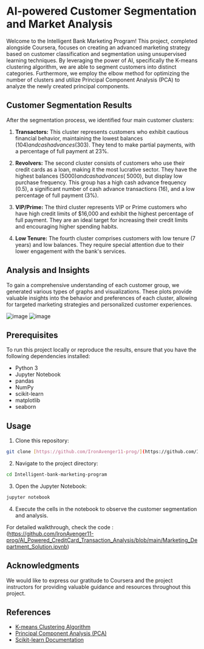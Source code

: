 # AI-powered Customer Segmentation and Market Analysis



Welcome to the Intelligent Bank Marketing Program! This project, completed alongside Coursera, focuses on creating an advanced marketing strategy based on customer classification and segmentation using unsupervised learning techniques. By leveraging the power of AI, specifically the K-means clustering algorithm, we are able to segment customers into distinct categories. Furthermore, we employ the elbow method for optimizing the number of clusters and utilize Principal Component Analysis (PCA) to analyze the newly created principal components. 

## Customer Segmentation Results

After the segmentation process, we identified four main customer clusters:

1. **Transactors:** This cluster represents customers who exhibit cautious financial behavior, maintaining the lowest balances ($104) and cash advances ($303). They tend to make partial payments, with a percentage of full payment at 23%.

2. **Revolvers:** The second cluster consists of customers who use their credit cards as a loan, making it the most lucrative sector. They have the highest balances ($5000) and cash advances (~$5000), but display low purchase frequency. This group has a high cash advance frequency (0.5), a significant number of cash advance transactions (16), and a low percentage of full payment (3%).

3. **VIP/Prime:** The third cluster represents VIP or Prime customers who have high credit limits of $16,000 and exhibit the highest percentage of full payment. They are an ideal target for increasing their credit limits and encouraging higher spending habits.

4. **Low Tenure:** The fourth cluster comprises customers with low tenure (7 years) and low balances. They require special attention due to their lower engagement with the bank's services.

## Analysis and Insights

To gain a comprehensive understanding of each customer group, we generated various types of graphs and visualizations. These plots provide valuable insights into the behavior and preferences of each cluster, allowing for targeted marketing strategies and personalized customer experiences.


![image](https://github.com/IronAvenger11-prog/Intelligent-bank-marketing-program/assets/85229612/296cc231-c5ce-466d-a2b6-b170815b6224)
![image](https://github.com/IronAvenger11-prog/Intelligent-bank-marketing-program/assets/85229612/c69c5352-ee6a-444c-8a57-23984e944a8d)


## Prerequisites

To run this project locally or reproduce the results, ensure that you have the following dependencies installed:

- Python 3
- Jupyter Notebook
- pandas
- NumPy
- scikit-learn
- matplotlib
- seaborn

## Usage

1. Clone this repository:

```bash
git clone [https://github.com/IronAvenger11-prog/](https://github.com/IronAvenger11-prog/Intelligent-bank-marketing-program)
```

2. Navigate to the project directory:

```bash
cd Intelligent-bank-marketing-program
```

3. Open the Jupyter Notebook:

```bash
jupyter notebook
```

4. Execute the cells in the notebook to observe the customer segmentation and analysis.

For detailed walkthrough, check the code : (https://github.com/IronAvenger11-prog/AI_Powered_CreditCard_Transaction_Analysis/blob/main/Marketing_Department_Solution.ipynb)


## Acknowledgments

We would like to express our gratitude to Coursera and the project instructors for providing valuable guidance and resources throughout this project.

## References

- [K-means Clustering Algorithm](https://en.wikipedia.org/wiki/K-means_clustering)
- [Principal Component Analysis (PCA)](https://en.wikipedia.org/wiki/Principal_component_analysis)
- [Scikit-learn Documentation](https://scikit-learn.org/stable/documentation.html)
